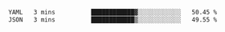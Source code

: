 <!--START_SECTION:waka-->

```txt
YAML   3 mins          ████████████▓░░░░░░░░░░░░   50.45 %
JSON   3 mins          ████████████▒░░░░░░░░░░░░   49.55 %
```

<!--END_SECTION:waka-->
